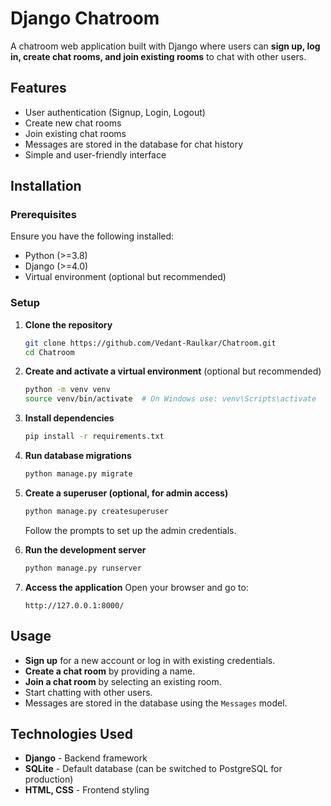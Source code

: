 # Django Chatroom

A chatroom web application built with Django where users can **sign up, log in, create chat rooms, and join existing rooms** to chat with other users.

## Features
- User authentication (Signup, Login, Logout)
- Create new chat rooms
- Join existing chat rooms
- Messages are stored in the database for chat history
- Simple and user-friendly interface

## Installation

### Prerequisites
Ensure you have the following installed:
- Python (>=3.8)
- Django (>=4.0)
- Virtual environment (optional but recommended)

### Setup
1. **Clone the repository**
   ```sh
   git clone https://github.com/Vedant-Raulkar/Chatroom.git
   cd Chatroom
   ```

2. **Create and activate a virtual environment** (optional but recommended)
   ```sh
   python -m venv venv
   source venv/bin/activate  # On Windows use: venv\Scripts\activate
   ```

3. **Install dependencies**
   ```sh
   pip install -r requirements.txt
   ```

4. **Run database migrations**
   ```sh
   python manage.py migrate
   ```

5. **Create a superuser (optional, for admin access)**
   ```sh
   python manage.py createsuperuser
   ```
   Follow the prompts to set up the admin credentials.

6. **Run the development server**
   ```sh
   python manage.py runserver
   ```

7. **Access the application**
   Open your browser and go to:  
   ```
   http://127.0.0.1:8000/
   ```

## Usage
- **Sign up** for a new account or log in with existing credentials.
- **Create a chat room** by providing a name.
- **Join a chat room** by selecting an existing room.
- Start chatting with other users.
- Messages are stored in the database using the `Messages` model.


## Technologies Used
- **Django** - Backend framework
- **SQLite** - Default database (can be switched to PostgreSQL for production)
- **HTML, CSS** - Frontend styling


